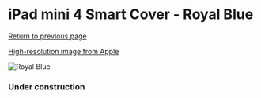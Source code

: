 # iPad mini 4 Smart Cover - Royal Blue

[Return to previous page](/ipad_mini4)

[High-resolution image from Apple](https://store.storeimages.cdn-apple.com/8756/as-images.apple.com/is/MM2U2?wid=4500&hei=4500&fmt=png)

<div style="width: 384px"><img src="/everysource/MM2U2.png" alt="Royal Blue"></div>

### Under construction
